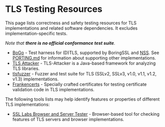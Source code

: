 # TLS Testing Resources

This page lists correctness and safety testing resources for TLS implementations and related software dependencies. It excludes implementation-specific tests.

*Note that **there is no official conformance test suite**.*

* [BoGo](https://github.com/google/boringssl/tree/master/ssl/test) - Test harness for (D)TLS, supported by BoringSSL and [NSS](https://wiki.mozilla.org/NSS/BoGo_Tests). See [PORTING.md](https://github.com/google/boringssl/blob/master/ssl/test/PORTING.md) for information about supporting other implementations.
* [TLS Attacker](https://github.com/RUB-NDS/TLS-Attacker) - TLS-Attacker is a Java-based framework for analyzing TLS libraries.
* [tlsfuzzer](https://github.com/tomato42/tlsfuzzer) - Fuzzer and test suite for TLS (SSLv2, SSLv3, v1.0, v1.1, v1.2, v1.3) implementations.
* [Frankencerts](https://github.com/sumanj/frankencert) - Specially crafted certificates for testing certificate validation code in TLS implementations.

The following tools lists may help identify features or properties of different TLS implementations:

* [SSL Labs Browser and Server Tester](https://www.ssllabs.com) - Browser-based tool for checking features of TLS servers and browser implementations.
